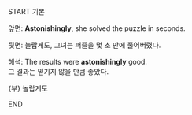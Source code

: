START
기본

앞면:
**Astonishingly**, she solved the puzzle in seconds.

뒷면:
놀랍게도, 그녀는 퍼즐을 몇 초 만에 풀어버렸다.

해석:
The results were **astonishingly** good.  
그 결과는 믿기지 않을 만큼 좋았다.  

{부} 놀랍게도
<!--ID: 1747213161367-->
END